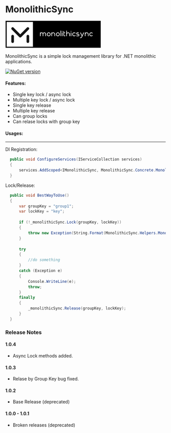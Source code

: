 #   **MonolithicSync**

![alt tag](https://raw.githubusercontent.com/turhany/MonolithicSync/main/img/monolithicsync.png)  

MonolithicSync is a simple lock management library for .NET monolithic applications.

[![NuGet version](https://badge.fury.io/nu/MonolithicSync.svg)](https://badge.fury.io/nu/MonolithicSync)

#### Features:
- Single key lock / async lock
- Multiple key lock / async lock
- Single key release
- Multiple key release
- Can group locks
- Can relase locks with group key

#### Usages:
-----
DI Registration:

```cs
  public void ConfigureServices(IServiceCollection services)
  {
      services.AddScoped<IMonolithicSync, MonolithicSync.Concrete.MonolithicSync>();
  }
```

Lock/Release:

```cs
  public void BestWayToUse()
  {
      var groupKey = "group1";
      var lockKey = "key";

      if (!_monolithicSync.Lock(groupKey, lockKey))
      {
          throw new Exception(String.Format(MonolithicSync.Helpers.MonolithicSyncConstants.LockFailMessage, $"{groupKey}-{lockKey}"));
      }

      try
      {
          //do something
      }
      catch (Exception e)
      {
          Console.WriteLine(e);
          throw;
      }
      finally
      {
          _monolithicSync.Release(groupKey, lockKey);
      }
  }
```
### Release Notes

#### 1.0.4
* Async Lock methods added.

#### 1.0.3
* Relase by Group Key bug fixed.

#### 1.0.2
* Base Release (deprecated)

#### 1.0.0 - 1.0.1
* Broken releases (deprecated)
